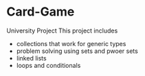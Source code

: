 # Card-Game
University Project
This project includes
- collections that work for generic types
- problem solving using sets and pwoer sets
-  linked lists
-  loops and conditionals 
